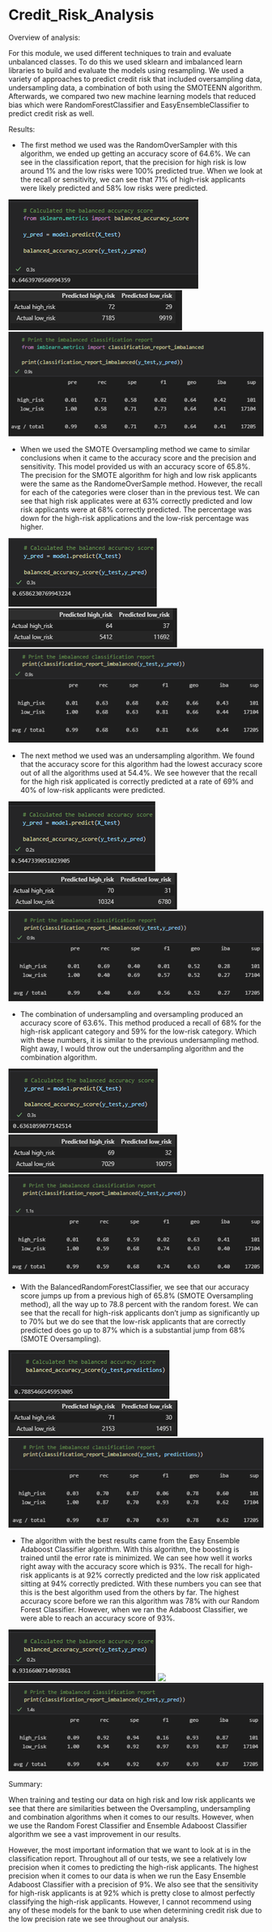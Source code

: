 # Credit_Risk_Analysis

Overview of analysis:

For this module, we used different techniques to train and evaluate unbalanced classes. To do this we used sklearn and imbalanced learn libraries to build and evaluate the models using resampling. We used a variety of approaches to predict credit risk that included oversampling data, undersampling data, a combination of both using the SMOTEENN algorithm. Afterwards, we compared two new machine learning models that reduced bias which were RandomForestClassifier and EasyEnsembleClassifier to predict credit risk as well. 

Results:

- The first method we used was the RandomOverSampler with this algorithm, we ended up getting an accuracy score of 64.6%. We can see in the classification report, that the precision for high risk is low around 1% and the low risks were 100% predicted true. When we look at the recall or sensitivity, we can see that 71% of high-risk applicants were likely predicted and 58% low risks were predicted. 


![](Resources/RandomOS%20acc_score.PNG)
![](Resources/RandomOS%20cm.PNG)
![](Resources/RandomOS%20cr.PNG)

- When we used the SMOTE Oversampling method we came to similar conclusions when it came to the accuracy score and the precision and sensitivity. This model provided us with an accuracy score of 65.8%. The precision for the SMOTE algorithm for high and low risk applicants were the same as the RandomeOverSample method. However, the recall for each of the categories were closer than in the previous test. We can see that high risk applicates were at 63% correctly predicted and low risk applicants were at 68% correctly predicted. The percentage was down for the high-risk applications and the low-risk percentage was higher.



![](Resources/SMOTEOS%20acc_score.PNG)
![](Resources/SMOTEOS%20cm.PNG)
![](Resources/SMOTEOS%20cr.PNG)


- The next method we used was an undersampling algorithm. We found that the accuracy score for this algorithm had the lowest accuracy score out of all the algorithms used at 54.4%. We see however that the recall for the high risk applicated is correctly predicted at a rate of 69% and 40% of low-risk applicants were predicted. 



![](Resources/undersampling%20acc_score.PNG)
![](Resources/undersampling%20cm.PNG)
![](Resources/undersampling%20cr.PNG)



- The combination of undersampling and oversampling produced an accuracy score of 63.6%. This method produced a recall of 68% for the high-risk applicant category and 59% for the low-risk category. Which with these numbers, it is similar to the previous undersampling method. Right away, I would throw out the undersampling algorithm and the combination algorithm. 



![](Resources/combo%20acc_score.PNG)
![](Resources/combo%20cm.PNG)
![](Resources/combo%20cr.PNG)


- With the BalancedRandomForestClassifier, we see that our accuracy score jumps up from a previous high of 65.8% (SMOTE Oversampling method), all the way up to 78.8 percent with the random forest. We can see that the recall for high-risk applicants don’t jump as significantly up to 70% but we do see that the low-risk applicants that are correctly predicted does go up to 87% which is a substantial jump from 68% (SMOTE Oversampling).



![](Resources/brfc%20acc_score.PNG)
![](Resources/brfc%20cm.PNG)
![](Resources/brfc%20cr.PNG)

- The algorithm with the best results came from the Easy Ensemble Adaboost Classifier algorithm. With this algorithm, the boosting is trained until the error rate is minimized. We can see how well it works right away with the accuracy score which is 93%. The recall for high-risk applicants is at 92% correctly predicted and the low risk applicated sitting at 94% correctly predicted. With these numbers you can see that this is the best algorithm used from the others by far. The highest accuracy score before we ran this algorithm was 78% with our Random Forest Classifier. However, when we ran the Adaboost Classifier, we were able to reach an accuracy score of 93%.



![](Resources/boost%20acc_score.PNG)
![](main/Resources/boost%20cm.PNG)
![](Resources/boost%20cr.PNG)



Summary:



When training and testing our data on high risk and low risk applicants we see that there are similarities between the Oversampling, undersampling and combination algorithms when it comes to our results. However, when we use the Random Forest Classifier and Ensemble Adaboost Classifier algorithm we see a vast improvement in our results. 


However, the most important information that we want to look at is in the classification report. Throughout all of our tests, we see a relatively low precision when it comes to predicting the high-risk applicants. The highest precision when it comes to our data is when we run the Easy Ensemble Adaboost Classifier with a precision of 9%. We also see that the sensitivity for high-risk applicants is at 92% which is pretty close to almost perfectly classifying the high-risk applicants. However, I cannot recommend using any of these models for the bank to use when determining credit risk due to the low precision rate we see throughout our analysis.
